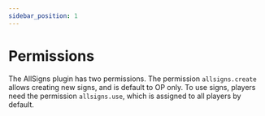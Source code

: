 ```yaml
---
sidebar_position: 1
---
```


# Permissions

The AllSigns plugin has two permissions. The permission `allsigns.create` allows creating new signs, and is default to OP only. To use signs, players need the permission `allsigns.use`, which is assigned to all players by default.
